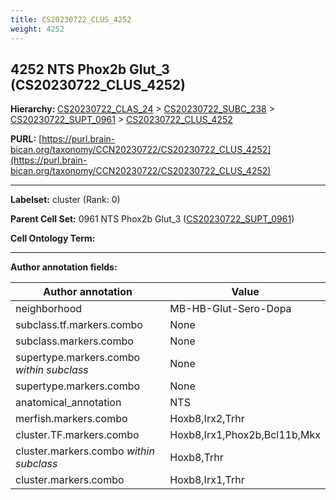 ```yaml
---
title: CS20230722_CLUS_4252
weight: 4252
---
```

## 4252 NTS Phox2b Glut_3 (CS20230722_CLUS_4252)
<b>Hierarchy: </b>
[CS20230722_CLAS_24](../CS20230722_CLAS_24) >
[CS20230722_SUBC_238](../CS20230722_SUBC_238) >
[CS20230722_SUPT_0961](../CS20230722_SUPT_0961) >
[CS20230722_CLUS_4252](../CS20230722_CLUS_4252)

**PURL:** [https://purl.brain-bican.org/taxonomy/CCN20230722/CS20230722_CLUS_4252](https://purl.brain-bican.org/taxonomy/CCN20230722/CS20230722_CLUS_4252)

---


**Labelset:** cluster (Rank: 0)

**Parent Cell Set:** 0961 NTS Phox2b Glut_3 ([CS20230722_SUPT_0961](../CS20230722_SUPT_0961))



**Cell Ontology Term:** 

[MARKER GENES.]: #


---

[TRANSFERRED ANNOTATIONS.]: #


[AUTHOR ANNOTATION FIELDS.]: #


**Author annotation fields:**

| Author annotation | Value |
|-------------------|-------|
|neighborhood|MB-HB-Glut-Sero-Dopa|
|subclass.tf.markers.combo|None|
|subclass.markers.combo|None|
|supertype.markers.combo _within subclass_|None|
|supertype.markers.combo|None|
|anatomical_annotation|NTS|
|merfish.markers.combo|Hoxb8,Irx2,Trhr|
|cluster.TF.markers.combo|Hoxb8,Irx1,Phox2b,Bcl11b,Mkx|
|cluster.markers.combo _within subclass_|Hoxb8,Trhr|
|cluster.markers.combo|Hoxb8,Irx1,Trhr|
